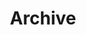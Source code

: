 ---
title: "Archive"
description: "All content on this website—listed in reverse-chronological order."
layout: "archives"
---